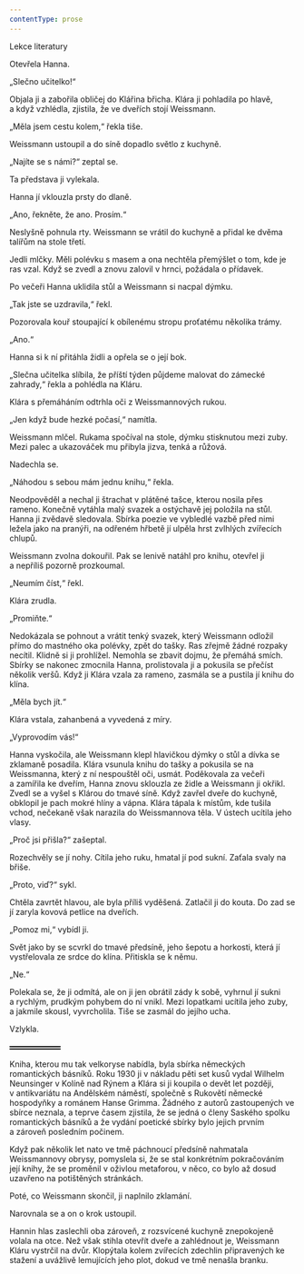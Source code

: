 ```yaml
---
contentType: prose
---
```


<section>

Lekce literatury

Otevřela Hanna.

„Slečno učitelko!“

Objala ji a zabořila obličej do Klářina břicha. Klára ji pohladila po hlavě, a když vzhlédla, zjistila, že ve dveřích stojí Weissmann.

„Měla jsem cestu kolem,“ řekla tiše.

Weissmann ustoupil a do síně dopadlo světlo z kuchyně.

„Najíte se s námi?“ zeptal se.

Ta představa ji vylekala.

Hanna jí vklouzla prsty do dlaně.

„Ano, řekněte, že ano. Prosím.“

Neslyšně pohnula rty. Weissmann se vrátil do kuchyně a přidal ke dvěma talířům na stole třetí.

Jedli mlčky. Měli polévku s masem a ona nechtěla přemýšlet o tom, kde je ras vzal. Když se zvedl a znovu zalovil v hrnci, požádala o přídavek.

Po večeři Hanna uklidila stůl a Weissmann si nacpal dýmku.

„Tak jste se uzdravila,“ řekl.

Pozorovala kouř stoupající k obílenému stropu proťatému několika trámy.

„Ano.“

Hanna si k ní přitáhla židli a opřela se o její bok.

„Slečna učitelka slíbila, že příští týden půjdeme malovat do zámecké zahrady,“ řekla a pohlédla na Kláru.

Klára s přemáháním odtrhla oči z Weissmannových rukou.

„Jen když bude hezké počasí,“ namítla.

Weissmann mlčel. Rukama spočíval na stole, dýmku stisknutou mezi zuby. Mezi palec a ukazováček mu přibyla jizva, tenká a růžová.

Nadechla se.

„Náhodou s sebou mám jednu knihu,“ řekla.

Neodpověděl a nechal ji štrachat v plátěné tašce, kterou nosila přes rameno. Konečně vytáhla malý svazek a ostýchavě jej položila na stůl. Hanna ji zvědavě sledovala. Sbírka poezie ve vybledlé vazbě před nimi ležela jako na pranýři, na odřeném hřbetě jí ulpěla hrst zvlhlých zvířecích chlupů.

Weissmann zvolna dokouřil. Pak se lenivě natáhl pro knihu, otevřel ji a nepříliš pozorně prozkoumal.

„Neumím číst,“ řekl.

Klára zrudla.

„Promiňte.“

Nedokázala se pohnout a vrátit tenký svazek, který Weissmann odložil přímo do mastného oka polévky, zpět do tašky. Ras zřejmě žádné rozpaky necítil. Klidně si ji prohlížel. Nemohla se zbavit dojmu, že přemáhá smích. Sbírky se nakonec zmocnila Hanna, prolistovala ji a pokusila se přečíst několik veršů. Když ji Klára vzala za rameno, zasmála se a pustila jí knihu do klína.

„Měla bych jít.“

Klára vstala, zahanbená a vyvedená z míry.

„Vyprovodím vás!“

Hanna vyskočila, ale Weissmann klepl hlavičkou dýmky o stůl a dívka se zklamaně posadila. Klára vsunula knihu do tašky a pokusila se na Weissmanna, který z ní nespouštěl oči, usmát. Poděkovala za večeři a zamířila ke dveřím, Hanna znovu sklouzla ze židle a Weissmann ji okřikl. Zvedl se a vyšel s Klárou do tmavé síně. Když zavřel dveře do kuchyně, obklopil je pach mokré hlíny a vápna. Klára tápala k místům, kde tušila vchod, nečekaně však narazila do Weissmannova těla. V ústech ucítila jeho vlasy.

„Proč jsi přišla?“ zašeptal.

Rozechvěly se jí nohy. Cítila jeho ruku, hmatal jí pod sukní. Zaťala svaly na břiše.

„Proto, viď?“ sykl.

Chtěla zavrtět hlavou, ale byla příliš vyděšená. Zatlačil ji do kouta. Do zad se jí zaryla kovová petlice na dveřích.

„Pomoz mi,“ vybídl ji.

Svět jako by se scvrkl do tmavé předsíně, jeho šepotu a horkosti, která jí vystřelovala ze srdce do klína. Přitiskla se k němu.

„Ne.“

Polekala se, že ji odmítá, ale on ji jen obrátil zády k sobě, vyhrnul jí sukni a rychlým, prudkým pohybem do ní vnikl. Mezi lopatkami ucítila jeho zuby, a jakmile skousl, vyvrcholila. Tiše se zasmál do jejího ucha.

Vzlykla.

![divider.png](./resources/divider_opt.png)

Kniha, kterou mu tak velkoryse nabídla, byla sbírka německých romantických básníků. Roku 1930 ji v nákladu pěti set kusů vydal Wilhelm Neunsinger v Kolíně nad Rýnem a Klára si ji koupila o devět let později, v antikvariátu na Andělském náměstí, společně s Rukovětí německé hospodyňky a románem Hanse Grimma. Žádného z autorů zastoupených ve sbírce neznala, a teprve časem zjistila, že se jedná o členy Saského spolku romantických básníků a že vydání poetické sbírky bylo jejich prvním a zároveň posledním počinem.

Když pak několik let nato ve tmě páchnoucí předsíně nahmatala Weissmannovy obrysy, pomyslela si, že se stal konkrétním pokračováním její knihy, že se proměnil v oživlou metaforou, v něco, co bylo až dosud uzavřeno na potištěných stránkách.

Poté, co Weissmann skončil, ji naplnilo zklamání.

Narovnala se a on o krok ustoupil.

Hannin hlas zaslechli oba zároveň, z rozsvícené kuchyně znepokojeně volala na otce. Než však stihla otevřít dveře a zahlédnout je, Weissmann Kláru vystrčil na dvůr. Klopýtala kolem zvířecích zdechlin připravených ke stažení a uvážlivě lemujících jeho plot, dokud ve tmě nenašla branku.

</section>
